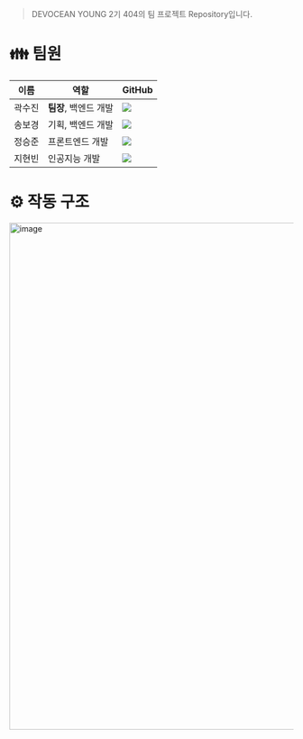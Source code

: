 > DEVOCEAN YOUNG 2기 404의 팀 프로젝트 Repository입니다.
>
# 👪 팀원
|이름|역할|GitHub|
|------|---|---|
|곽수진|**팀장**, 백엔드 개발| <a href="https://github.com/Gwaksujin"><img src="https://img.shields.io/badge/GitHub-000000?style=flat-square&logo=github&logoColor=white"/></a> |
|송보경|기획, 백엔드 개발| <a href="https://github.com/Muon05"><img src="https://img.shields.io/badge/GitHub-000000?style=flat-square&logo=github&logoColor=white"/></a> |
|정승준|프론트엔드 개발| <a href="https://github.com/whateveriiwant"><img src="https://img.shields.io/badge/GitHub-000000?style=flat-square&logo=github&logoColor=white"/></a> |
|지현빈|인공지능 개발| <a href="https://github.com/hyeonbinji"><img src="https://img.shields.io/badge/GitHub-000000?style=flat-square&logo=github&logoColor=white"/></a> |

# ⚙️ 작동 구조
<img width="900" alt="image" src="https://github.com/DEVOCEAN-YOUNG-404/HandTalker/assets/80333011/64b9e64f-ca09-46e6-88f0-7fbc098d7447">

